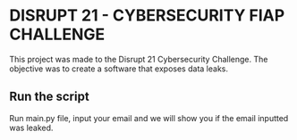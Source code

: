 # DISRUPT 21 - CYBERSECURITY FIAP CHALLENGE

This project was made to the Disrupt 21 Cybersecurity Challenge. The objective was to create a software that exposes data leaks.

## Run the script

Run main.py file, input your email and we will show you if the email inputted was leaked.
